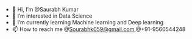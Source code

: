 - 👋 Hi, I’m @Saurabh Kumar
- 👀 I’m interested in Data Science
- 🌱 I’m currently learning Machine learning and Deep learning
- 📫 How to reach me @Sourabhk059@gmail.com,@+91-9560544248

<!---
Sourabhk059/Sourabhk059 is a ✨ special ✨ repository because its `README.md` (this file) appears on your GitHub profile.
You can click the Preview link to take a look at your changes.
--->
